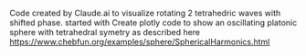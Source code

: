 Code created by Claude.ai to visualize rotating 2 tetrahedric waves with shifted phase. started with
Create plotly code to show an oscillating platonic sphere with tetrahedral symetry as described here https://www.chebfun.org/examples/sphere/SphericalHarmonics.html 

